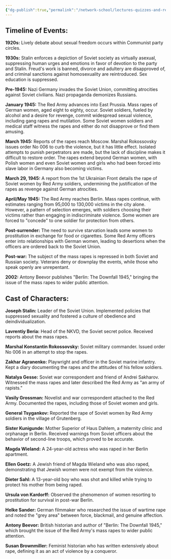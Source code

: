 ```yaml
---
{"dg-publish":true,"permalink":"/network-school/lectures-quizzes-and-references/briefs-timelines-and-study-guides/russian-history/russian-history-ii/russian-history-ii-the-rape-of-berlin-timeline/"}
---
```




## Timeline of Events:

**1920s:** Lively debate about sexual freedom occurs within Communist party circles.

**1930s:** Stalin enforces a depiction of Soviet society as virtually asexual, suppressing human urges and emotions in favor of devotion to the party and Stalin. Freud's work is banned, divorce and adultery are disapproved of, and criminal sanctions against homosexuality are reintroduced. Sex education is suppressed.

**Pre-1945:** Nazi Germany invades the Soviet Union, committing atrocities against Soviet civilians. Nazi propaganda demonizes Russians.

**January 1945:** The Red Army advances into East Prussia. Mass rapes of German women, aged eight to eighty, occur. Soviet soldiers, fueled by alcohol and a desire for revenge, commit widespread sexual violence, including gang rapes and mutilation. Some Soviet women soldiers and medical staff witness the rapes and either do not disapprove or find them amusing.

**March 1945:** Reports of the rapes reach Moscow. Marshal Rokossovsky issues order No 006 to curb the violence, but it has little effect. Isolated attempts to punish perpetrators are made, but the lack of discipline makes it difficult to restore order. The rapes extend beyond German women, with Polish women and even Soviet women and girls who had been forced into slave labor in Germany also becoming victims.

**March 29, 1945:** A report from the 1st Ukrainian Front details the rape of Soviet women by Red Army soldiers, undermining the justification of the rapes as revenge against German atrocities.

**April/May 1945:** The Red Army reaches Berlin. Mass rapes continue, with estimates ranging from 95,000 to 130,000 victims in the city alone. However, a pattern of selection emerges, with soldiers choosing their victims rather than engaging in indiscriminate violence. Some women are forced to "concede" to one soldier for protection from others.

**Post-surrender:** The need to survive starvation leads some women to prostitution in exchange for food or cigarettes. Some Red Army officers enter into relationships with German women, leading to desertions when the officers are ordered back to the Soviet Union.

**Post-war:** The subject of the mass rapes is repressed in both Soviet and Russian society. Veterans deny or downplay the events, while those who speak openly are unrepentant.

**2002:** Antony Beevor publishes "Berlin: The Downfall 1945," bringing the issue of the mass rapes to wider public attention.

## Cast of Characters:

**Joseph Stalin:** Leader of the Soviet Union. Implemented policies that suppressed sexuality and fostered a culture of obedience and deindividualization.

**Lavrentiy Beria:** Head of the NKVD, the Soviet secret police. Received reports about the mass rapes.

**Marshal Konstantin Rokossovsky:** Soviet military commander. Issued order No 006 in an attempt to stop the rapes.

**Zakhar Agranenko:** Playwright and officer in the Soviet marine infantry. Kept a diary documenting the rapes and the attitudes of his fellow soldiers.

**Natalya Gesse:** Soviet war correspondent and friend of Andrei Sakharov. Witnessed the mass rapes and later described the Red Army as "an army of rapists."

**Vasily Grossman:** Novelist and war correspondent attached to the Red Army. Documented the rapes, including those of Soviet women and girls.

**General Tsygankov:** Reported the rape of Soviet women by Red Army soldiers in the village of Grutenberg.

**Sister Kunigunde:** Mother Superior of Haus Dahlem, a maternity clinic and orphanage in Berlin. Received warnings from Soviet officers about the behavior of second-line troops, which proved to be accurate.

**Magda Wieland:** A 24-year-old actress who was raped in her Berlin apartment.

**Ellen Goetz:** A Jewish friend of Magda Wieland who was also raped, demonstrating that Jewish women were not exempt from the violence.

**Dieter Sahl:** A 13-year-old boy who was shot and killed while trying to protect his mother from being raped.

**Ursula von Kardorff:** Observed the phenomenon of women resorting to prostitution for survival in post-war Berlin.

**Helke Sander:** German filmmaker who researched the issue of wartime rape and noted the "grey area" between force, blackmail, and genuine affection.

**Antony Beevor:** British historian and author of "Berlin: The Downfall 1945," which brought the issue of the Red Army's mass rapes to wider public attention.

**Susan Brownmiller:** Feminist historian who has written extensively about rape, defining it as an act of violence by a conqueror.